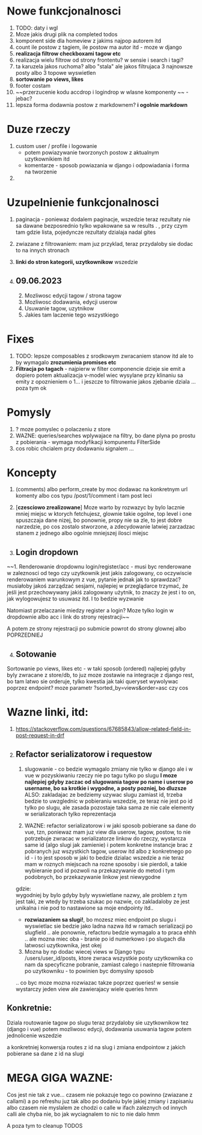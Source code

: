 
# Nowe funkcjonalnosci
1. TODO: daty i wgl
2. Moze jakis drugi plik na completed todos
3. komponent side dla homeview z jakims najpop autorem itd
4. count ile postow z tagiem, ile postow ma autor itd - moze w django
5. **realizacja filtrow checkboxami tagow etc**
6. realizacja wielu filtrow od strony frontentu? w sensie i search i tagi?
7. ta karuzela jakos ruchoma? albo "stala" ale jakos filtrujaca 3 najnowsze posty albo 3 topowe wyswietlen
8. **sortowanie po views, likes**
9. footer costam
10. ~~przerzucenie kodu accdrop i logindrop w wlasne komponenty ~~ - jebac?
11. lepsza forma dodawnia postow z markdownem? **i ogolnie markdown**

# Duze rzeczy
1. custom user / profile i logowanie
    - potem powiazywanie tworzonych postow z aktualnym uzytkownikiem itd
    - komentarze - sposob powiazania w django i odpowiadania i forma na tworzenie
2. 

# Uzupelnienie funkcjonalnosci
1. paginacja - poniewaz dodalem paginacje, wszedzie teraz rezultaty nie sa dawane bezposrednio tylko wpakowane sa w results . , przy czym tam gdzie lista, pojedyncze rezultaty dzialaja nadal gites
2. zwiazane z filtrowaniem: mam juz przyklad, teraz przydaloby sie dodac to na innych stronach
3. **linki do stron kategorii, uzytkownikow** wszedzie

4. ## 09.06.2023
    2. Mozliwosc edycji tagow / strona tagow
    3. Mozliwosc dodawania, edycji userow
    5. Usuwanie tagow, uzytnikow
    6. Jakies tam laczenie tego wszystkiego
    



# Fixes
1. TODO: lepsze composables z srodkowym zwracaniem stanow itd ale to by wymagalo **zrozumienia promises etc**
2. **Filtracja po tagach** - najpierw w filter componencie dzieje sie emit a dopiero potem aktualizacja v-model wiec wysylane przy klinaniu sa emity z opoznieniem o 1...
i jeszcze to filtrowanie jakos zjebanie dziala ...
poza tym ok

# Pomysly
1. ? moze pomyslec o polaczeniu z store
2. WAZNE: queries/searches wplywajace na filtry, bo dane plyna po prostu z pobierania - wymaga modyfikacji kompunentu FilterSide 
3. cos robic chcialem przy dodawaniu signalem ...

# Koncepty
1. (comments) albo perform_create by moc dodawac na konkretnym url komenty albo cos typu /post/1/comment i tam post leci

2. [**czesciowo zrealizowane**] Moze warto by rozwazyc by bylo lacznie mniej miejsc w ktorych fetchujesz, glownie takie ogolne, top level i one spuszczaja dane nizej, bo ponownie, propy nie sa zle, to jest dobre narzedzie, po cos zostalo stworzone, a zdecydowanie latwiej zarzadzac stanem z jednego albo ogolnie mniejszej ilosci miejsc

3. ## Login dropdown
~~1. Renderowanie dropdownu login/register/acc - musi byc renderowane w zaleznosci od tego czy uzytkownik jest jakis zalogowany, co oczywiscie renderowaniem warunkowym z vue, pytanie jednak jak to sprawdzać? musiałoby jakoś zarządzać sesjami, najlepiej w przeglądarce trzymać, że jeśli jest przechowywany jakiś zalogowany użytnik, to znaczy że jest i to on, jak wylogowujesz to usuwasz itd. I to bedzie wyzwanie

Natomiast przelaczanie miedzy register a login? Moze tylko login w dropdownie albo acc i link do strony rejestracji~~

A potem ze strony rejestracji po submicie powrot do strony glownej albo POPRZEDNIEJ

4. ## Sotowanie
Sortowanie po views, likes etc - w taki sposob (ordered) najlepiej gdyby byly zwracane z store/db, to juz moze zostawie na integracje z django rest, bo tam latwo sie orderuje, tylko kwestia jak taki queryset wywolywac poprzez endpoint? moze parametr ?sorted_by=views&order=asc czy cos

# Wazne linki, itd:
1. https://stackoverflow.com/questions/67685843/allow-related-field-in-post-request-in-drf


5. ## Refactor serializatorow i requestow
    1. slugowanie - co bedzie wymagalo zmiany nie tylko w django ale i w vue w pozyskiwaniu rzeczy nie po tagu tylko po slugu
    **I moze najlepiej gdyby zaczac od slugowania tagow po name i userow po username, bo sa krotkie i wygodne, a posty pozniej, bo dluzsze**
    ALSO: zakladajac ze bedziemy uzywac slugu zamiast id, trzeba bedzie to uwzglednic w pobieraniu wszedzie, ze teraz nie jest po id tylko po slugu, ale zasada pozostaje taka sama ze nie cale elementy w serializatorach tylko reprezentacja

    2. WAZNE: refactor serializatorow i w jaki sposob pobierane sa dane do vue, tzn, poniewaz mam juz view dla userow, tagow, postow, to nie potrzebuje zwracac w serializatorze linkow do rzeczy, wystarcza same id (algo slugi jak zamienie) i potem konkretne instancje brac z pobranych juz wszystkich tagow, userow itd albo z konkretnego po id - i to jest sposob w jaki to bedzie dzialac wszedzie a nie teraz mam w roznych miejscach na rozne sposoby i sie pierdoli, a takie wybieranie pod id pozwoli na przekazywanie do metod i tym podobnych, bo przekazywanie linkow jest niewygodne
  
    gdzie:  
    wygodniej by bylo gdyby byly wyswietlane nazwy, ale problem z tym jest taki, ze wtedy by trzeba szukac po nazwie, co zakladaloby ze jest unikalna i nie pod to nastawione sa moje endpointy itd.. 

    - **rozwiazaniem sa slugi!**, bo mozesz miec endpoint po slugu i wyswietlac sie bedzie jako ladna nazwa itd w ramach serializacji po slugfield
    .. ale ponownie, refactoru bedzie wymagalo a to praca ehhh
    .. ale mozna miec oba - branie po id numerkowo i po slugach dla latwosci uzytkownika, jest okej


    3. Mozna by np dodac wiecej views w Django typu
    /users/user_id/posts, ktore zwraca wszystkie posty uzytkownika
    co nam da specyficzne pobranie, zamiast calego i nastepnie filtrowania po uzytkowniku - to powinien byc domyslny sposob

    .. co byc moze mozna rozwiazac takze poprzez queries! w sensie wystarczy jeden view ale zawierajacy wiele queries
    hmm


## Konkretnie:
Dziala routowanie tagow po slugu
teraz przydaloby sie uzytkownikow tez (django i vue)
potem mozliwosc edycji, dodawania usuwania tagow
potem jednolicenie wszedzie

a konkretniej konwersja routes z id na slug i zmiana endpointow z jakich pobierane sa dane z id na slugi

# MEGA GIGA WAZNE:
Cos jest nie tak z vue...
czasem nie pokazuje tego co powinno (zwiazane z callami) a po refreshu juz tak
albo po dodaniu byle jakiej zmiany i zapisaniu
albo czasem nie
myslalem ze chodzi o calle w ifach zaleznych od innych calli ale chyba nie, bo jak wyciagnalem to nic to nie dalo
hmm

A poza tym to cleanup TODOS
